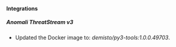#### Integrations
##### Anomali ThreatStream v3
- Updated the Docker image to: *demisto/py3-tools:1.0.0.49703*.
